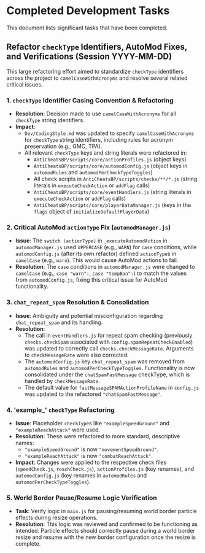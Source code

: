 # Completed Development Tasks

This document lists significant tasks that have been completed.

## Refactor `checkType` Identifiers, AutoMod Fixes, and Verifications (Session YYYY-MM-DD)

This large refactoring effort aimed to standardize `checkType` identifiers across the project to `camelCaseWithAcronyms` and resolve several related critical issues.

### 1. `checkType` Identifier Casing Convention & Refactoring
-   **Resolution**: Decision made to use `camelCaseWithAcronyms` for all `checkType` string identifiers.
-   **Impact**:
    -   `Dev/CodingStyle.md` was updated to specify `camelCaseWithAcronyms` for `checkType` string identifiers, including rules for acronym preservation (e.g., GMC, TPA).
    -   All relevant `checkType` keys and string literals were refactored in:
        -   `AntiCheatsBP/scripts/core/actionProfiles.js` (object keys)
        -   `AntiCheatsBP/scripts/core/automodConfig.js` (object keys in `automodRules` and `automodPerCheckTypeToggles`)
        -   All check scripts in `AntiCheatsBP/scripts/checks/**/*.js` (string literals in `executeCheckAction` or `addFlag` calls)
        -   `AntiCheatsBP/scripts/core/eventHandlers.js` (string literals in `executeCheckAction` or `addFlag` calls)
        -   `AntiCheatsBP/scripts/core/playerDataManager.js` (keys in the `flags` object of `initializeDefaultPlayerData`)

### 2. Critical AutoMod `actionType` Fix (`automodManager.js`)
-   **Issue**: The `switch (actionType)` in `_executeAutomodAction` in `automodManager.js` used `UPPERCASE` (e.g., `WARN`) for `case` conditions, while `automodConfig.js` (after its own refactor) defined `actionType`s in `camelCase` (e.g., `warn`). This would cause AutoMod actions to fail.
-   **Resolution**: The `case` conditions in `automodManager.js` were changed to `camelCase` (e.g., `case "warn":`, `case "tempBan":`) to match the values from `automodConfig.js`, fixing this critical issue for AutoMod functionality.

### 3. `chat_repeat_spam` Resolution & Consolidation
-   **Issue**: Ambiguity and potential misconfiguration regarding `chat_repeat_spam` and its handling.
-   **Resolution**:
    -   The call in `eventHandlers.js` for repeat spam checking (previously `checks.checkSpam` associated with `config.spamRepeatCheckEnabled`) was updated to correctly call `checks.checkMessageRate`. Arguments to `checkMessageRate` were also corrected.
    -   The `automodConfig.js` key `chat_repeat_spam` was removed from `automodRules` and `automodPerCheckTypeToggles`. Functionality is now consolidated under the `chatSpamFastMessage` checkType, which is handled by `checkMessageRate`.
    -   The default value for `fastMessageSPAMActionProfileName` in `config.js` was updated to the refactored `"chatSpamFastMessage"`.

### 4. 'example\_' `checkType` Refactoring
-   **Issue**: Placeholder `checkType`s like `"exampleSpeedGround"` and `"exampleReachAttack"` were used.
-   **Resolution**: These were refactored to more standard, descriptive names:
    -   `"exampleSpeedGround"` is now `"movementSpeedGround"`.
    -   `"exampleReachAttack"` is now `"combatReachAttack"`.
-   **Impact**: Changes were applied to the respective check files (`speedCheck.js`, `reachCheck.js`), `actionProfiles.js` (key renames), and `automodConfig.js` (key renames in `automodRules` and `automodPerCheckTypeToggles`).

### 5. World Border Pause/Resume Logic Verification
-   **Task**: Verify logic in `main.js` for pausing/resuming world border particle effects during resize operations.
-   **Resolution**: This logic was reviewed and confirmed to be functioning as intended. Particle effects should correctly pause during a world border resize and resume with the new border configuration once the resize is complete.
